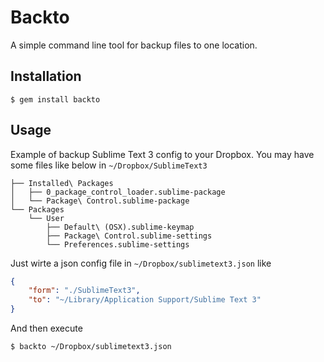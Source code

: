 # Backto

A simple command line tool for backup files to one location.

## Installation

    $ gem install backto

## Usage

Example of backup Sublime Text 3 config to your Dropbox. You may have some files like below in `~/Dropbox/SublimeText3`

```
├── Installed\ Packages
│   ├── 0_package_control_loader.sublime-package
│   └── Package\ Control.sublime-package
└── Packages
    └── User
        ├── Default\ (OSX).sublime-keymap
        ├── Package\ Control.sublime-settings
        └── Preferences.sublime-settings
```

Just wirte a json config file in `~/Dropbox/sublimetext3.json` like

```json
{
    "form": "./SublimeText3",
    "to": "~/Library/Application Support/Sublime Text 3"
}

```

And then execute

```
$ backto ~/Dropbox/sublimetext3.json
```

